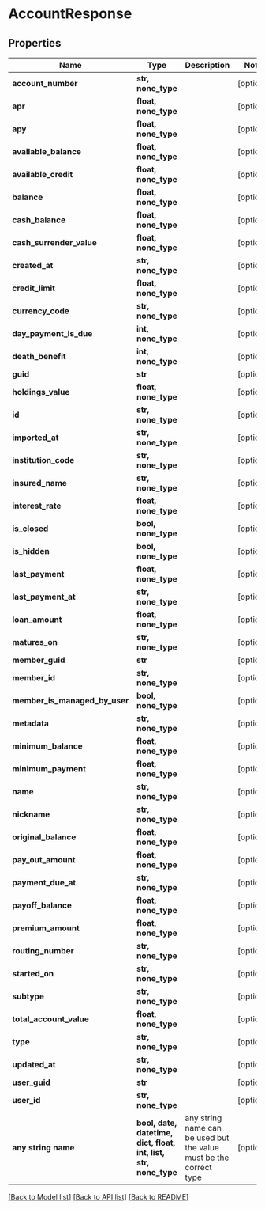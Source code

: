 # AccountResponse


## Properties
Name | Type | Description | Notes
------------ | ------------- | ------------- | -------------
**account_number** | **str, none_type** |  | [optional] 
**apr** | **float, none_type** |  | [optional] 
**apy** | **float, none_type** |  | [optional] 
**available_balance** | **float, none_type** |  | [optional] 
**available_credit** | **float, none_type** |  | [optional] 
**balance** | **float, none_type** |  | [optional] 
**cash_balance** | **float, none_type** |  | [optional] 
**cash_surrender_value** | **float, none_type** |  | [optional] 
**created_at** | **str, none_type** |  | [optional] 
**credit_limit** | **float, none_type** |  | [optional] 
**currency_code** | **str, none_type** |  | [optional] 
**day_payment_is_due** | **int, none_type** |  | [optional] 
**death_benefit** | **int, none_type** |  | [optional] 
**guid** | **str** |  | [optional] 
**holdings_value** | **float, none_type** |  | [optional] 
**id** | **str, none_type** |  | [optional] 
**imported_at** | **str, none_type** |  | [optional] 
**institution_code** | **str, none_type** |  | [optional] 
**insured_name** | **str, none_type** |  | [optional] 
**interest_rate** | **float, none_type** |  | [optional] 
**is_closed** | **bool, none_type** |  | [optional] 
**is_hidden** | **bool, none_type** |  | [optional] 
**last_payment** | **float, none_type** |  | [optional] 
**last_payment_at** | **str, none_type** |  | [optional] 
**loan_amount** | **float, none_type** |  | [optional] 
**matures_on** | **str, none_type** |  | [optional] 
**member_guid** | **str** |  | [optional] 
**member_id** | **str, none_type** |  | [optional] 
**member_is_managed_by_user** | **bool, none_type** |  | [optional] 
**metadata** | **str, none_type** |  | [optional] 
**minimum_balance** | **float, none_type** |  | [optional] 
**minimum_payment** | **float, none_type** |  | [optional] 
**name** | **str, none_type** |  | [optional] 
**nickname** | **str, none_type** |  | [optional] 
**original_balance** | **float, none_type** |  | [optional] 
**pay_out_amount** | **float, none_type** |  | [optional] 
**payment_due_at** | **str, none_type** |  | [optional] 
**payoff_balance** | **float, none_type** |  | [optional] 
**premium_amount** | **float, none_type** |  | [optional] 
**routing_number** | **str, none_type** |  | [optional] 
**started_on** | **str, none_type** |  | [optional] 
**subtype** | **str, none_type** |  | [optional] 
**total_account_value** | **float, none_type** |  | [optional] 
**type** | **str, none_type** |  | [optional] 
**updated_at** | **str, none_type** |  | [optional] 
**user_guid** | **str** |  | [optional] 
**user_id** | **str, none_type** |  | [optional] 
**any string name** | **bool, date, datetime, dict, float, int, list, str, none_type** | any string name can be used but the value must be the correct type | [optional]

[[Back to Model list]](../README.md#documentation-for-models) [[Back to API list]](../README.md#documentation-for-api-endpoints) [[Back to README]](../README.md)


